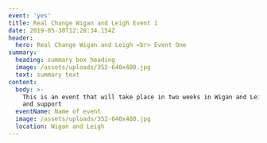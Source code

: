 ```yaml
---
event: 'yes'
title: Real Change Wigan and Leigh Event 1
date: 2019-05-30T12:28:34.154Z
header:
  hero: Real Change Wigan and Leigh <br> Event One
summary:
  heading: summary box heading
  image: /assets/uploads/352-640x480.jpg
  text: summary text
content:
  body: >-
    This is an event that will take place in two weeks in Wigan and Leigh. Come
    and support
  eventName: Name of event
  image: /assets/uploads/352-640x480.jpg
  location: Wigan and Leigh
---
```


